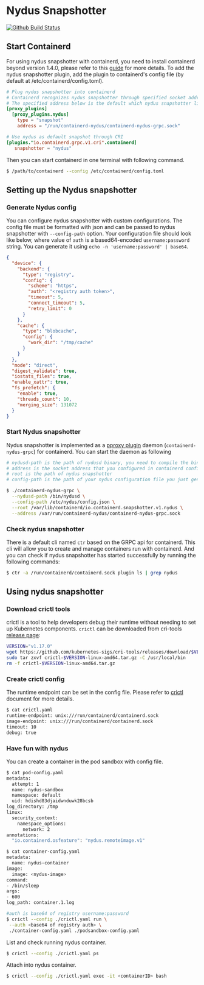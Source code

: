 # Nydus Snapshotter

[![Github Build Status](https://github.com/xujihui1985/nydus-snapshotter/workflows/Go/badge.svg?branch=main)](https://github.com/xujihui1985/nydus-snapshotter/actions?query=workflow%3AGo+branch%3Amain)

## Start Containerd

For using nydus snapshotter with containerd, you need to install containerd beyond version 1.4.0, please refer to this [guide](https://github.com/containerd/containerd/blob/master/BUILDING.md) for more details. To add the nydus snapshotter plugin, add the plugin to containerd's config file (by default at /etc/containerd/config.toml).

```toml
# Plug nydus snapshotter into containerd
# Containerd recognizes nydus snapshotter through specified socket address.
# The specified address below is the default which nydus snapshotter listen to.
[proxy_plugins]
  [proxy_plugins.nydus]
    type = "snapshot"
    address = "/run/containerd-nydus/containerd-nydus-grpc.sock"

# Use nydus as default snapshot through CRI
[plugins."io.containerd.grpc.v1.cri".containerd]
   snapshotter = "nydus"
```

Then you can start containerd in one terminal with following command.

```bash
$ /path/to/containerd --config /etc/containerd/config.toml
```

## Setting up the Nydus snapshotter

### Generate Nydus config

You can configure nydus snapshotter with custom configurations. The config file must be formatted with json and can be passed to nydus snapshotter with `--config-path` option. Your configuration file should look like below, where value of `auth` is a based64-encoded `username:password` string. You can generate it using `echo -n 'username:password' | base64`.

```json
{
  "device": {
    "backend": {
      "type": "registry",
      "config": {
        "scheme": "https",
        "auth": "<registry auth token>",
        "timeout": 5,
        "connect_timeout": 5,
        "retry_limit": 0
      }
    },
    "cache": {
      "type": "blobcache",
      "config": {
        "work_dir": "/tmp/cache"
      }
    }
  },
  "mode": "direct",
  "digest_validate": true,
  "iostats_files": true,
  "enable_xattr": true,
  "fs_prefetch": {
    "enable": true,
    "threads_count": 10,
    "merging_size": 131072
  }
}
```

### Start Nydus snapshotter

Nydus snapshotter is implemented as a [pproxy plugin](https://github.com/containerd/containerd/blob/04985039cede6aafbb7dfb3206c9c4d04e2f924d/PLUGINS.md#proxy-plugins) daemon (`containerd-nydus-grpc`) for containerd. You can start the daemon as following

```bash
# nydusd-path is the path of nydusd binary, you need to compile the binary first
# address is the socket address that you configured in containerd config file
# root is the path of nydus snapshotter
# config-path is the path of your nydus configuration file you just generated

$ ./containerd-nydus-grpc \
  --nydusd-path /bin/nydusd \
  --config-path /etc/nydus/config.json \
  --root /var/lib/containerd/io.containerd.snapshotter.v1.nydus \
  --address /var/run/containerd-nydus/containerd-nydus-grpc.sock 
```

### Check nydus snapshotter

There is a default cli named `ctr` based on the GRPC api for containerd. This cli will allow you to create and manage containers run with containerd. And you can check if nydus snapshotter has started successfully by running the following commands:

```bash
$ ctr -a /run/containerd/containerd.sock plugin ls | grep nydus
```

## Using nydus snapshotter

### Download crictl tools

crictl is a tool to help developers debug their runtime without needing to set up Kubernetes components. `crictl` can be downloaded from cri-tools [release page](https://github.com/kubernetes-sigs/cri-tools/releases):

```bash
VERSION="v1.17.0"
wget https://github.com/kubernetes-sigs/cri-tools/releases/download/$VERSION/crictl-$VERSION-linux-amd64.tar.gz
sudo tar zxvf crictl-$VERSION-linux-amd64.tar.gz -C /usr/local/bin
rm -f crictl-$VERSION-linux-amd64.tar.gz
```

### Create crictl config

The runtime endpoint can be set in the config file. Please refer to [crictl](https://github.com/kubernetes-sigs/cri-tools/blob/master/docs/crictl.md) document for more details.

``` bash
$ cat crictl.yaml
runtime-endpoint: unix:///run/containerd/containerd.sock
image-endpoint: unix:///run/containerd/containerd.sock
timeout: 10
debug: true
```

### Have fun with nydus

You can create a container in the pod sandbox with config file.

```bash
$ cat pod-config.yaml
metadata:
  attempt: 1
  name: nydus-sandbox
  namespace: default
  uid: hdishd83djaidwnduwk28bcsb
log_directory: /tmp
linux:
  security_context:
    namespace_options:
      network: 2
annotations:
  "io.containerd.osfeature": "nydus.remoteimage.v1"

$ cat container-config.yaml
metadata:
  name: nydus-container
image:
  image: <nydus-image>
command:
- /bin/sleep
args:
- 600
log_path: container.1.log

#auth is base64 of registry username:password
$ crictl --config ./crictl.yaml run \
 --auth <base64 of registry auth> \
 ./container-config.yaml ./podsandbox-config.yaml
```

List and check running nydus container.

```bash
$ crictl --config ./crictl.yaml ps
```

Attach into nydus container.

```bash
$ crictl --config ./crictl.yaml exec -it <containerID> bash
```
